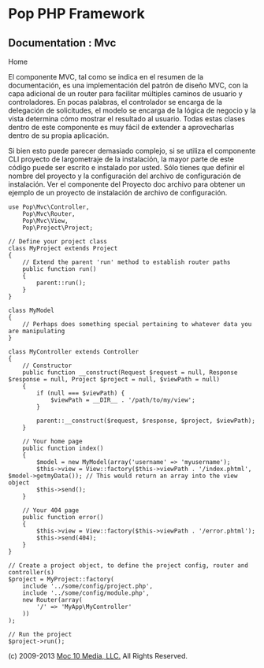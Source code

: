 Pop PHP Framework
=================

Documentation : Mvc
-------------------

Home

El componente MVC, tal como se indica en el resumen de la documentación,
es una implementación del patrón de diseño MVC, con la capa adicional de
un router para facilitar múltiples caminos de usuario y controladores.
En pocas palabras, el controlador se encarga de la delegación de
solicitudes, el modelo se encarga de la lógica de negocio y la vista
determina cómo mostrar el resultado al usuario. Todas estas clases
dentro de este componente es muy fácil de extender a aprovecharlas
dentro de su propia aplicación.

Si bien esto puede parecer demasiado complejo, si se utiliza el
componente CLI proyecto de largometraje de la instalación, la mayor
parte de este código puede ser escrito e instalado por usted. Sólo
tienes que definir el nombre del proyecto y la configuración del archivo
de configuración de instalación. Ver el componente del Proyecto doc
archivo para obtener un ejemplo de un proyecto de instalación de archivo
de configuración.

    use Pop\Mvc\Controller,
        Pop\Mvc\Router,
        Pop\Mvc\View,
        Pop\Project\Project;

    // Define your project class
    class MyProject extends Project
    {
        // Extend the parent 'run' method to establish router paths
        public function run()
        {
            parent::run();
        }
    }

    class MyModel
    {
        // Perhaps does something special pertaining to whatever data you are manipulating
    }

    class MyController extends Controller
    {
        // Constructor
        public function __construct(Request $request = null, Response $response = null, Project $project = null, $viewPath = null)
        {
            if (null === $viewPath) {
                $viewPath = __DIR__ . '/path/to/my/view';
            }

            parent::__construct($request, $response, $project, $viewPath);
        }

        // Your home page
        public function index()
        {
            $model = new MyModel(array('username' => 'myusername');
            $this->view = View::factory($this->viewPath . '/index.phtml', $model->getmyData()); // This would return an array into the view object
            $this->send();
        }

        // Your 404 page
        public function error()
        {
            $this->view = View::factory($this->viewPath . '/error.phtml');
            $this->send(404);
        }
    }

    // Create a project object, to define the project config, router and controller(s)
    $project = MyProject::factory(
        include '../some/config/project.php',
        include '../some/config/module.php',
        new Router(array(
            '/' => 'MyApp\MyController'
        ))
    );

    // Run the project
    $project->run();

\(c) 2009-2013 [Moc 10 Media, LLC.](http://www.moc10media.com) All
Rights Reserved.
